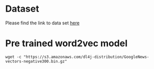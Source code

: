 # Dataset
Please find the link to data set [here](https://www.kaggle.com/arjunchandrasekhara/news-classification/data)

# Pre trained word2vec model
```
wget -c "https://s3.amazonaws.com/dl4j-distribution/GoogleNews-vectors-negative300.bin.gz"
```